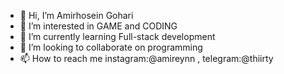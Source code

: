 - 👋 Hi, I’m Amirhosein Gohari 
- 👀 I’m interested in GAME and CODING
- 🌱 I’m currently learning Full-stack development
- 💞️ I’m looking to collaborate on programming
- 📫 How to reach me instagram:@amireynn , telegram:@thiirty

<!---
amirhoseinG/amirhoseinG is a ✨ special ✨ repository because its `README.md` (this file) appears on your GitHub profile.
You can click the Preview link to take a look at your changes.
--->
